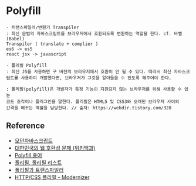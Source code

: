 # Polyfill

```
- 트랜스파일러/변환기 Transpiler
: 최신 문법의 자바스크립트를 브라우저에서 호환되도록 변환하는 역할을 한다. cf. 바벨(Babel)
Transpiler ( translate + complier )
es6 -> es5
react jsx -> javascript

- 폴리필 Polyfill
: 최신 JS를 사용하면 구 버전의 브라우저에서 호환이 안 될 수 있다. 따라서 최신 자바스크립트를 사용하여 개발했다면, 브라우저가 그것을 알아들을 수 있도록 해주어야 한다.

: 폴리필(polyfill)은 개발자가 특정 기능이 지원되지 않는 브라우저를 위해 사용할 수 있는
코드 조각이나 플러그인을 말한다. 폴리필은 HTML5 및 CSS3와 오래된 브라우저 사이의
간격을 메꾸는 역할을 담당한다. // 출처: https://webdir.tistory.com/328
```

## Reference

- [모던자바스크립트](https://ko.javascript.info/polyfills)
- [대한민국의 웹 호환성 문제 (위키백과)](https://ko.wikipedia.org/wiki/%EB%8C%80%ED%95%9C%EB%AF%BC%EA%B5%AD%EC%9D%98_%EC%9B%B9_%ED%98%B8%ED%99%98%EC%84%B1_%EB%AC%B8%EC%A0%9C)
- [Polyfill 용어](https://developer.mozilla.org/ko/docs/Glossary/Polyfill)
- [폴리필, 폴리필 리스트](https://webdir.tistory.com/328)
- [폴리필과 트랜스파일러](https://www.reimaginer.me/entry/ECMAscript-6-%ED%8F%B4%EB%A6%AC%ED%95%84polyfill-%ED%8A%B8%EB%9E%9C%EC%8A%A4%ED%8C%8C%EC%9D%BC%EB%9F%ACtranspiler)
- [HTTP/CSS 폴리필 - Modernizer](https://github.com/Modernizr/Modernizr/wiki/HTML5-Cross-Browser-Polyfills)
